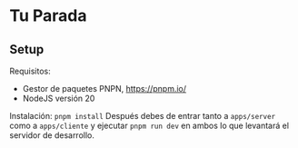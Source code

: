 # Tu Parada

## Setup

Requisitos:

* Gestor de paquetes PNPN, https://pnpm.io/
* NodeJS versión 20

Instalación: `pnpm install`
Después debes de entrar tanto a `apps/server` como a `apps/cliente` y ejecutar `pnpm run dev` en ambos lo que levantará el servidor de desarrollo.
